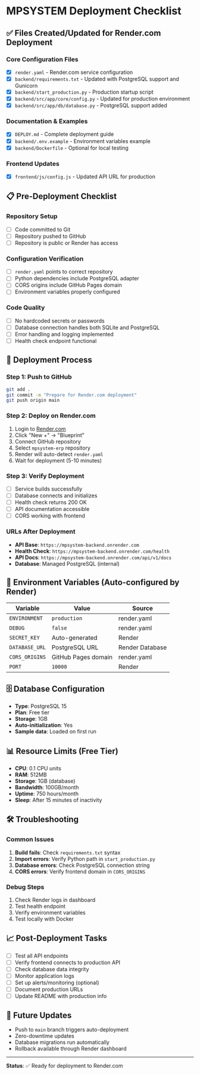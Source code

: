 # MPSYSTEM Deployment Checklist

## ✅ Files Created/Updated for Render.com Deployment

### Core Configuration Files
- [x] `render.yaml` - Render.com service configuration
- [x] `backend/requirements.txt` - Updated with PostgreSQL support and Gunicorn
- [x] `backend/start_production.py` - Production startup script
- [x] `backend/src/app/core/config.py` - Updated for production environment
- [x] `backend/src/app/db/database.py` - PostgreSQL support added

### Documentation & Examples
- [x] `DEPLOY.md` - Complete deployment guide
- [x] `backend/.env.example` - Environment variables example
- [x] `backend/Dockerfile` - Optional for local testing

### Frontend Updates
- [x] `frontend/js/config.js` - Updated API URL for production

## 📋 Pre-Deployment Checklist

### Repository Setup
- [ ] Code committed to Git
- [ ] Repository pushed to GitHub
- [ ] Repository is public or Render has access

### Configuration Verification
- [ ] `render.yaml` points to correct repository
- [ ] Python dependencies include PostgreSQL adapter
- [ ] CORS origins include GitHub Pages domain
- [ ] Environment variables properly configured

### Code Quality
- [ ] No hardcoded secrets or passwords
- [ ] Database connection handles both SQLite and PostgreSQL
- [ ] Error handling and logging implemented
- [ ] Health check endpoint functional

## 🚀 Deployment Process

### Step 1: Push to GitHub
```bash
git add .
git commit -m "Prepare for Render.com deployment"
git push origin main
```

### Step 2: Deploy on Render.com
1. Login to [Render.com](https://render.com)
2. Click "New +" → "Blueprint"
3. Connect GitHub repository
4. Select `mpsystem-erp` repository
5. Render will auto-detect `render.yaml`
6. Wait for deployment (5-10 minutes)

### Step 3: Verify Deployment
- [ ] Service builds successfully
- [ ] Database connects and initializes
- [ ] Health check returns 200 OK
- [ ] API documentation accessible
- [ ] CORS working with frontend

### URLs After Deployment
- **API Base**: `https://mpsystem-backend.onrender.com`
- **Health Check**: `https://mpsystem-backend.onrender.com/health`
- **API Docs**: `https://mpsystem-backend.onrender.com/api/v1/docs`
- **Database**: Managed PostgreSQL (internal)

## 🔧 Environment Variables (Auto-configured by Render)

| Variable | Value | Source |
|----------|-------|--------|
| `ENVIRONMENT` | `production` | render.yaml |
| `DEBUG` | `false` | render.yaml |
| `SECRET_KEY` | Auto-generated | Render |
| `DATABASE_URL` | PostgreSQL URL | Render Database |
| `CORS_ORIGINS` | GitHub Pages domain | render.yaml |
| `PORT` | `10000` | Render |

## 🗄️ Database Configuration

- **Type**: PostgreSQL 15
- **Plan**: Free tier
- **Storage**: 1GB
- **Auto-initialization**: Yes
- **Sample data**: Loaded on first run

## 📊 Resource Limits (Free Tier)

- **CPU**: 0.1 CPU units
- **RAM**: 512MB
- **Storage**: 1GB (database)
- **Bandwidth**: 100GB/month
- **Uptime**: 750 hours/month
- **Sleep**: After 15 minutes of inactivity

## 🛠️ Troubleshooting

### Common Issues
1. **Build fails**: Check `requirements.txt` syntax
2. **Import errors**: Verify Python path in `start_production.py`
3. **Database errors**: Check PostgreSQL connection string
4. **CORS errors**: Verify frontend domain in `CORS_ORIGINS`

### Debug Steps
1. Check Render logs in dashboard
2. Test health endpoint
3. Verify environment variables
4. Test locally with Docker

## 📈 Post-Deployment Tasks

- [ ] Test all API endpoints
- [ ] Verify frontend connects to production API
- [ ] Check database data integrity
- [ ] Monitor application logs
- [ ] Set up alerts/monitoring (optional)
- [ ] Document production URLs
- [ ] Update README with production info

## 🔄 Future Updates

- Push to `main` branch triggers auto-deployment
- Zero-downtime updates
- Database migrations run automatically
- Rollback available through Render dashboard

---

**Status**: ✅ Ready for deployment to Render.com